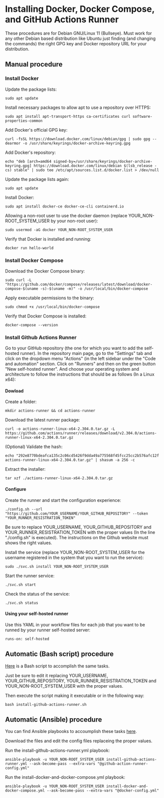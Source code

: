 # Installing Docker, Docker Compose, and GitHub Actions Runner

These procedures are for Debian GNU/Linux 11 (Bullseye). Must work for any other Debian based distribution like Ubuntu just finding (and changing the commands) the right GPG key and Docker repository URL for your distribution.


## Manual procedure


### Install Docker

Update the package lists:

    sudo apt update


Install necessary packages to allow apt to use a repository over HTTPS:

    sudo apt install apt-transport-https ca-certificates curl software-properties-common


Add Docker's official GPG key:

    curl -fsSL https://download.docker.com/linux/debian/gpg | sudo gpg --dearmor -o /usr/share/keyrings/docker-archive-keyring.gpg


Add Docker's repository:

    echo "deb [arch=amd64 signed-by=/usr/share/keyrings/docker-archive-keyring.gpg] https://download.docker.com/linux/debian $(lsb_release -cs) stable" | sudo tee /etc/apt/sources.list.d/docker.list > /dev/null


Update the package lists again:

    sudo apt update


Install Docker:

    sudo apt install docker-ce docker-ce-cli containerd.io


Allowing a non-root user to use the docker daemon (replace YOUR_NON-ROOT_SYSTEM_USER by your non-root user):

    sudo usermod -aG docker YOUR_NON-ROOT_SYSTEM_USER


Verify that Docker is installed and running:

    docker run hello-world


### Install Docker Compose

Download the Docker Compose binary:

    sudo curl -L "https://github.com/docker/compose/releases/latest/download/docker-compose-$(uname -s)-$(uname -m)" -o /usr/local/bin/docker-compose


Apply executable permissions to the binary:

    sudo chmod +x /usr/local/bin/docker-compose


Verify that Docker Compose is installed:

    docker-compose --version


### Install Github Actions Runner

Go to your GitHub repository (the one for which you want to add the self-hosted runner). In the repository main page, go to the "Settings" tab and click on the dropdown menu "Actions" (in the left sidebar under the "Code and automation" section. Click on "Runners" and then on the green button "New self-hosted runner". And choose your operating system and architecture to follow the instructions that should be as follows (In a Linux x64):

#### Dowload

Create a folder:

    mkdir actions-runner && cd actions-runner


Download the latest runner package:

    curl -o actions-runner-linux-x64-2.304.0.tar.gz -L https://github.com/actions/runner/releases/download/v2.304.0/actions-runner-linux-x64-2.304.0.tar.gz


(Optional) Validate the hash:

    echo "292e8770bdeafca135c2c06cd5426f9dda49a775568f45fcc25cc2b576afc12f  actions-runner-linux-x64-2.304.0.tar.gz" | shasum -a 256 -c


Extract the installer:

    tar xzf ./actions-runner-linux-x64-2.304.0.tar.gz


#### Configure

Create the runner and start the configuration experience:

    ./config.sh --url "https://github.com/YOUR_USERNAME/YOUR_GITHUB_REPOSITORY" --token "YOUR_RUNNER_RESISTRATION_TOKEN"


Be sure to replace YOUR_USERNAME, YOUR_GITHUB_REPOSITORY and YOUR_RUNNER_RESISTRATION_TOKEN with the proper values (In the line "./config.sh" is executed). The instructions on the Github website must shows the right values.

Install the service (replace YOUR_NON-ROOT_SYSTEM_USER for the username registered in the system that you want to run the service):

    sudo ./svc.sh install YOUR_NON-ROOT_SYSTEM_USER


Start the runner service:

    ./svc.sh start


Check the status of the service:

    ./svc.sh status


#### Using your self-hosted runner

Use this YAML in your workflow files for each job that you want to be runned by your runner self-hosted server:

    runs-on: self-hosted



## Automatic (Bash script) procedure

[Here](../resources/bash/install-github-actions-runner.sh) is a Bash script to accomplish the same tasks.

Just be sure to edit it replacing YOUR_USERNAME, YOUR_GITHUB_REPOSITORY, YOUR_RUNNER_RESISTRATION_TOKEN and YOUR_NON-ROOT_SYSTEM_USER with the proper values.

Then execute the script making it executable or in the following way:

    bash install-github-actions-runner.sh



## Automatic (Ansible) procedure

You can find Ansible playbooks to accoumplish these tasks [here](../resources/ansible).

Download the files and edit the config files replaceing the proper values.

Run the install-github-actions-runner.yml playbook:

    ansible-playbook -u YOUR_NON-ROOT_SYSTEM_USER install-github-actions-runner.yml --ask-become-pass --extra-vars "@github-action-runner-config.yml"


Run the install-docker-and-docker-compose.yml playbook:

    ansible-playbook -u YOUR_NON-ROOT_SYSTEM_USER install-docker-and-docker-compose.yml --ask-become-pass --extra-vars "@docker-config.yml"

